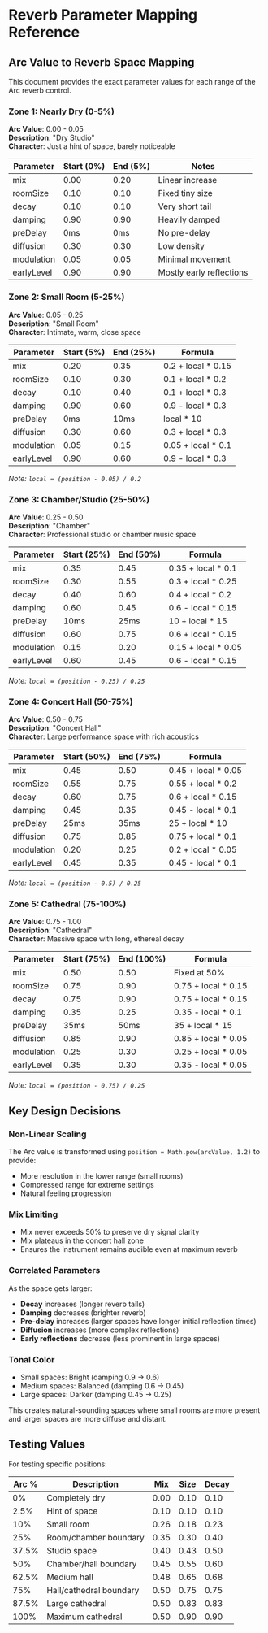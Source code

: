 # Reverb Parameter Mapping Reference

## Arc Value to Reverb Space Mapping

This document provides the exact parameter values for each range of the Arc reverb control.

### Zone 1: Nearly Dry (0-5%)
**Arc Value**: 0.00 - 0.05  
**Description**: "Dry Studio"  
**Character**: Just a hint of space, barely noticeable

| Parameter | Start (0%) | End (5%) | Notes |
|-----------|------------|----------|--------|
| mix | 0.00 | 0.20 | Linear increase |
| roomSize | 0.10 | 0.10 | Fixed tiny size |
| decay | 0.10 | 0.10 | Very short tail |
| damping | 0.90 | 0.90 | Heavily damped |
| preDelay | 0ms | 0ms | No pre-delay |
| diffusion | 0.30 | 0.30 | Low density |
| modulation | 0.05 | 0.05 | Minimal movement |
| earlyLevel | 0.90 | 0.90 | Mostly early reflections |

### Zone 2: Small Room (5-25%)
**Arc Value**: 0.05 - 0.25  
**Description**: "Small Room"  
**Character**: Intimate, warm, close space

| Parameter | Start (5%) | End (25%) | Formula |
|-----------|------------|-----------|----------|
| mix | 0.20 | 0.35 | 0.2 + local * 0.15 |
| roomSize | 0.10 | 0.30 | 0.1 + local * 0.2 |
| decay | 0.10 | 0.40 | 0.1 + local * 0.3 |
| damping | 0.90 | 0.60 | 0.9 - local * 0.3 |
| preDelay | 0ms | 10ms | local * 10 |
| diffusion | 0.30 | 0.60 | 0.3 + local * 0.3 |
| modulation | 0.05 | 0.15 | 0.05 + local * 0.1 |
| earlyLevel | 0.90 | 0.60 | 0.9 - local * 0.3 |

*Note: `local = (position - 0.05) / 0.2`*

### Zone 3: Chamber/Studio (25-50%)
**Arc Value**: 0.25 - 0.50  
**Description**: "Chamber"  
**Character**: Professional studio or chamber music space

| Parameter | Start (25%) | End (50%) | Formula |
|-----------|-------------|-----------|----------|
| mix | 0.35 | 0.45 | 0.35 + local * 0.1 |
| roomSize | 0.30 | 0.55 | 0.3 + local * 0.25 |
| decay | 0.40 | 0.60 | 0.4 + local * 0.2 |
| damping | 0.60 | 0.45 | 0.6 - local * 0.15 |
| preDelay | 10ms | 25ms | 10 + local * 15 |
| diffusion | 0.60 | 0.75 | 0.6 + local * 0.15 |
| modulation | 0.15 | 0.20 | 0.15 + local * 0.05 |
| earlyLevel | 0.60 | 0.45 | 0.6 - local * 0.15 |

*Note: `local = (position - 0.25) / 0.25`*

### Zone 4: Concert Hall (50-75%)
**Arc Value**: 0.50 - 0.75  
**Description**: "Concert Hall"  
**Character**: Large performance space with rich acoustics

| Parameter | Start (50%) | End (75%) | Formula |
|-----------|-------------|-----------|----------|
| mix | 0.45 | 0.50 | 0.45 + local * 0.05 |
| roomSize | 0.55 | 0.75 | 0.55 + local * 0.2 |
| decay | 0.60 | 0.75 | 0.6 + local * 0.15 |
| damping | 0.45 | 0.35 | 0.45 - local * 0.1 |
| preDelay | 25ms | 35ms | 25 + local * 10 |
| diffusion | 0.75 | 0.85 | 0.75 + local * 0.1 |
| modulation | 0.20 | 0.25 | 0.2 + local * 0.05 |
| earlyLevel | 0.45 | 0.35 | 0.45 - local * 0.1 |

*Note: `local = (position - 0.5) / 0.25`*

### Zone 5: Cathedral (75-100%)
**Arc Value**: 0.75 - 1.00  
**Description**: "Cathedral"  
**Character**: Massive space with long, ethereal decay

| Parameter | Start (75%) | End (100%) | Formula |
|-----------|-------------|------------|----------|
| mix | 0.50 | 0.50 | Fixed at 50% |
| roomSize | 0.75 | 0.90 | 0.75 + local * 0.15 |
| decay | 0.75 | 0.90 | 0.75 + local * 0.15 |
| damping | 0.35 | 0.25 | 0.35 - local * 0.1 |
| preDelay | 35ms | 50ms | 35 + local * 15 |
| diffusion | 0.85 | 0.90 | 0.85 + local * 0.05 |
| modulation | 0.25 | 0.30 | 0.25 + local * 0.05 |
| earlyLevel | 0.35 | 0.30 | 0.35 - local * 0.05 |

*Note: `local = (position - 0.75) / 0.25`*

## Key Design Decisions

### Non-Linear Scaling
The Arc value is transformed using `position = Math.pow(arcValue, 1.2)` to provide:
- More resolution in the lower range (small rooms)
- Compressed range for extreme settings
- Natural feeling progression

### Mix Limiting
- Mix never exceeds 50% to preserve dry signal clarity
- Mix plateaus in the concert hall zone
- Ensures the instrument remains audible even at maximum reverb

### Correlated Parameters
As the space gets larger:
- **Decay** increases (longer reverb tails)
- **Damping** decreases (brighter reverb)
- **Pre-delay** increases (larger spaces have longer initial reflection times)
- **Diffusion** increases (more complex reflections)
- **Early reflections** decrease (less prominent in large spaces)

### Tonal Color
- Small spaces: Bright (damping 0.9 → 0.6)
- Medium spaces: Balanced (damping 0.6 → 0.45)
- Large spaces: Darker (damping 0.45 → 0.25)

This creates natural-sounding spaces where small rooms are more present and larger spaces are more diffuse and distant.

## Testing Values

For testing specific positions:

| Arc % | Description | Mix | Size | Decay |
|-------|-------------|-----|------|-------|
| 0% | Completely dry | 0.00 | 0.10 | 0.10 |
| 2.5% | Hint of space | 0.10 | 0.10 | 0.10 |
| 10% | Small room | 0.26 | 0.18 | 0.23 |
| 25% | Room/chamber boundary | 0.35 | 0.30 | 0.40 |
| 37.5% | Studio space | 0.40 | 0.43 | 0.50 |
| 50% | Chamber/hall boundary | 0.45 | 0.55 | 0.60 |
| 62.5% | Medium hall | 0.48 | 0.65 | 0.68 |
| 75% | Hall/cathedral boundary | 0.50 | 0.75 | 0.75 |
| 87.5% | Large cathedral | 0.50 | 0.83 | 0.83 |
| 100% | Maximum cathedral | 0.50 | 0.90 | 0.90 |